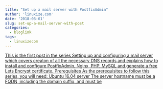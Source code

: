 ```yaml
---
title: "Set up a mail server with PostfixAdmin"
author: 'linuxize.com'
date: '2018-03-01'
slug: set-up-a-mail-server-with-post
categories:
  - bloglink
tags:
  - linuxizecom
---
```


[This is the first post in the series Setting up and configuring a mail server which covers creaton of all the necessary DNS records and explains how to install and configure PostfixAdmin, Nginx, PHP, MySQL and generate a free Lets Encrypt certificate. Prerequisites As the prerequisites to follow this series, you will need: Ubuntu 16.04 server The server hostname must be a FQDN, including the domain suffix, and must be<i class="fas fa-external-link-alt"></i>](https://linuxize.com/post/set-up-an-email-server-with-postfixadmin/)

